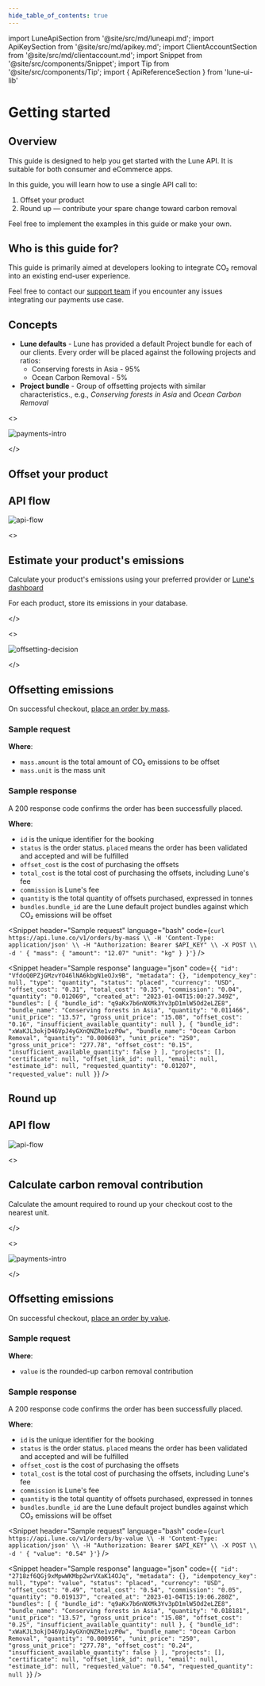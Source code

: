 ```yaml
---
hide_table_of_contents: true
---
```


import LuneApiSection from '@site/src/md/luneapi.md';
import ApiKeySection from '@site/src/md/apikey.md';
import ClientAccountSection from '@site/src/md/clientaccount.md';
import Snippet  from '@site/src/components/Snippet';
import Tip from '@site/src/components/Tip';
import { ApiReferenceSection } from 'lune-ui-lib'

# Getting started

<div className="sections">

<ApiReferenceSection>
<div className="paragraphSections">

<div>

<LuneApiSection />

</div>
<div>

## Overview

This guide is designed to help you get started with the Lune API.  It is suitable for both consumer and eCommerce apps.

In this guide, you will learn how to use a single API call to:
1.  Offset your product
2.  Round up &mdash; contribute your spare change toward carbon removal

<Tip>

Feel free to implement the examples in this guide or make your own.

</Tip>

</div>
<div>

## Who is this guide for?

This guide is primarily aimed at developers looking
to integrate CO₂ removal into an existing end-user experience.

Feel free to contact our [support team](mailto:support@lune.com) if you encounter any issues integrating our payments use case.

</div>
<div>

## Concepts

- **Lune defaults** - Lune has provided a default Project bundle for each of our clients.  Every order will be placed against the following projects and ratios:
  - Conserving forests in Asia - 95%
  - Ocean Carbon Removal - 5%
- **Project bundle** - Group of offsetting projects with similar characteristics., e.g., _Conserving forests in Asia_ and _Ocean Carbon Removal_

</div>
</div>
<>

![payments-intro](/img/payments-checkout.png)

</>
</ApiReferenceSection>

<ApiKeySection />

<div>

## Offset your product

## API flow

![api-flow](/img/payments-apiflow.png)

</div>

<ApiReferenceSection>
<>

## Estimate your product's emissions

Calculate your product's emissions using your preferred provider or [Lune's dashboard](https://dashboard.lune.co/calculate-emissions/everyday-purchases)


<Tip>

For each product, store its emissions in your database.

</Tip>

</>

<>

![offsetting-decision](/img/getting-started-everyday-purchases.png)

</>

</ApiReferenceSection>

<ApiReferenceSection>

<div className="paragraphSections">

<div>

## Offsetting emissions

On successful checkout, [place an order by mass](/resources/orders/create-order-by-mass).


</div>
<div>

### Sample request

**Where**:

* `mass.amount` is the total amount of CO₂ emissions to be offset
* `mass.unit` is the mass unit

</div>
<div>

### Sample response

A 200 response code confirms the order has been successfully placed.


**Where**:

- `id` is the unique identifier for the booking
- `status` is the order status.  `placed` means the order has been validated and accepted and will be fulfilled
- `offset_cost` is the cost of purchasing the offsets
- `total_cost` is the total cost of purchasing the offsets, including Lune's fee
- `commission` is Lune's fee
- `quantity` is the total quantity of offsets purchased, expressed in tonnes
- `bundles.bundle_id` are the Lune default project bundles against which CO₂ emissions will be offset

</div>

</div>

<div className="miniSections">

<Snippet
    header="Sample request"
    language="bash"
    code={`curl https://api.lune.co/v1/orders/by-mass \\
  -H 'Content-Type: application/json' \\
  -H "Authorization: Bearer $API_KEY" \\
  -X POST \\
  -d '
    {
      "mass": {
        "amount": "12.07"
        "unit": "kg"
      }
    }'`} />

<Snippet
    header="Sample response"
    language="json"
    code={`{
  "id": "VfdoQ0PZjGMzvYO46lNA6kbgN1eOJx9B",
  "metadata": {},
  "idempotency_key": null,
  "type": "quantity",
  "status": "placed",
  "currency": "USD",
  "offset_cost": "0.31",
  "total_cost": "0.35",
  "commission": "0.04",
  "quantity": "0.012069",
  "created_at": "2023-01-04T15:00:27.349Z",
  "bundles": [
    {
      "bundle_id": "q9aKx7b6nNXMk3Yv3pD1mlW5Od2eLZE8",
      "bundle_name": "Conserving forests in Asia",
      "quantity": "0.011466",
      "unit_price": "13.57",
      "gross_unit_price": "15.08",
      "offset_cost": "0.16",
      "insufficient_available_quantity": null
    },
    {
      "bundle_id": "xWaKJL3okjD46VpJ4yGXnQNZRe1vzP0w",
      "bundle_name": "Ocean Carbon Removal",
      "quantity": "0.000603",
      "unit_price": "250",
      "gross_unit_price": "277.78",
      "offset_cost": "0.15",
      "insufficient_available_quantity": false
    }
  ],
  "projects": [],
  "certificate": null,
  "offset_link_id": null,
  "email": null,
  "estimate_id": null,
  "requested_quantity": "0.01207",
  "requested_value": null
}`} />

</div>

</ApiReferenceSection>

<div>

## Round up

## API flow

![api-flow](/img/payments-apiflow.png)

</div>

<ApiReferenceSection>
<>

## Calculate carbon removal contribution

Calculate the amount required to round up your checkout cost to the nearest unit.

</>

<>

![payments-intro](/img/payments-checkout.png)

</>

</ApiReferenceSection>

<ApiReferenceSection>

<div className="paragraphSections">

<div>

## Offsetting emissions

On successful checkout, [place an order by value](/resources/orders/create-order-by-value).


</div>
<div>

### Sample request

**Where**:

* `value` is the rounded-up carbon removal contribution

</div>
<div>

### Sample response

A 200 response code confirms the order has been successfully placed.


**Where**:

- `id` is the unique identifier for the booking
- `status` is the order status.  `placed` means the order has been validated and accepted and will be fulfilled
- `offset_cost` is the cost of purchasing the offsets
- `total_cost` is the total cost of purchasing the offsets, including Lune's fee
- `commission` is Lune's fee
- `quantity` is the total quantity of offsets purchased, expressed in tonnes
- `bundles.bundle_id` are the Lune default project bundles against which CO₂ emissions will be offset

</div>

</div>

<div className="miniSections">

<Snippet
    header="Sample request"
    language="bash"
    code={`curl https://api.lune.co/v1/orders/by-value \\
  -H 'Content-Type: application/json' \\
  -H "Authorization: Bearer $API_KEY" \\
  -X POST \\
  -d '
    {
      "value": "0.54"
    }'`} />

<Snippet
    header="Sample response"
    language="json"
    code={`{
  "id": "2718zf6QGj9xMpwWKMbp2wrVXaK14OJq",
  "metadata": {},
  "idempotency_key": null,
  "type": "value",
  "status": "placed",
  "currency": "USD",
  "offset_cost": "0.49",
  "total_cost": "0.54",
  "commission": "0.05",
  "quantity": "0.019137",
  "created_at": "2023-01-04T15:19:06.280Z",
  "bundles": [
    {
      "bundle_id": "q9aKx7b6nNXMk3Yv3pD1mlW5Od2eLZE8",
      "bundle_name": "Conserving forests in Asia",
      "quantity": "0.018181",
      "unit_price": "13.57",
      "gross_unit_price": "15.08",
      "offset_cost": "0.25",
      "insufficient_available_quantity": null
    },
    {
      "bundle_id": "xWaKJL3okjD46VpJ4yGXnQNZRe1vzP0w",
      "bundle_name": "Ocean Carbon Removal",
      "quantity": "0.000956",
      "unit_price": "250",
      "gross_unit_price": "277.78",
      "offset_cost": "0.24",
      "insufficient_available_quantity": false
    }
  ],
  "projects": [],
  "certificate": null,
  "offset_link_id": null,
  "email": null,
  "estimate_id": null,
  "requested_value": "0.54",
  "requested_quantity": null
}`} />

</div>

</ApiReferenceSection>

</div>
